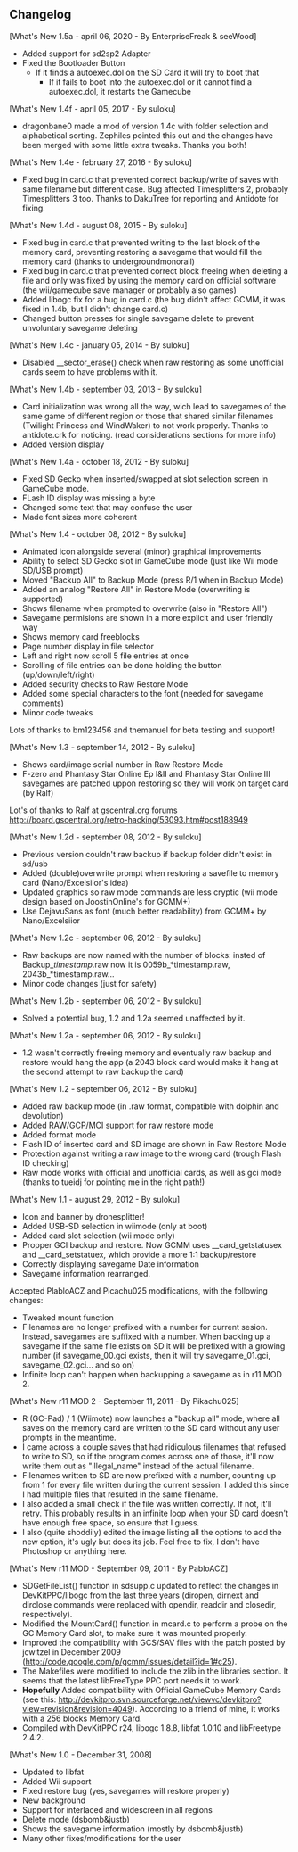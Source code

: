 ## Changelog

[What's New 1.5a - april 06, 2020 - By EnterpriseFreak & seeWood]
* Added support for sd2sp2 Adapter
* Fixed the Bootloader Button
  - If it finds a autoexec.dol on the SD Card it will try to boot that
    - If it fails to boot into the autoexec.dol or it cannot find a autoexec.dol, it restarts the Gamecube
    
[What's New 1.4f - april 05, 2017 - By suloku]
* dragonbane0 made a mod of version 1.4c with folder selection and alphabetical sorting. Zephiles pointed this out and the changes have been merged with some little extra tweaks. Thanks you both!

[What's New 1.4e - february 27, 2016 - By suloku]
* Fixed bug in card.c that prevented correct backup/write of saves with same filename but different case. Bug affected Timesplitters 2, probably Timesplitters 3 too. Thanks to DakuTree for reporting and Antidote for fixing.

[What's New 1.4d - august 08, 2015 - By suloku]
* Fixed bug in card.c that prevented writing to the last block of the memory card, preventing restoring a savegame that would fill the memory card (thanks to undergroundmonorail)
* Fixed bug in card.c that prevented correct block freeing when deleting a file and only was fixed by using the memory card on official software (the wii/gamecube save manager or probably also games)
* Added libogc fix for a bug in card.c (the bug didn't affect GCMM, it was fixed in 1.4b, but I didn't change card.c)
* Changed button presses for single savegame delete to prevent unvoluntary savegame deleting

[What's New 1.4c - january 05, 2014 - By suloku]
* Disabled __sector_erase() check when raw restoring as some unofficial cards seem to have problems with it.

[What's New 1.4b - september 03, 2013 - By suloku]
* Card initialization was wrong all the way, wich lead to savegames of the same game of different region or those that shared similar filenames (Twilight Princess and WindWaker) to not work properly. Thanks to antidote.crk for noticing. (read considerations sections for more info)
* Added version display

[What's New 1.4a - october 18, 2012 - By suloku]
* Fixed SD Gecko when inserted/swapped at slot selection screen in GameCube mode.
* FLash ID display was missing a byte
* Changed some text that may confuse the user
* Made font sizes more coherent

[What's New 1.4 - october 08, 2012 - By suloku]
* Animated icon alongside several (minor) graphical improvements
* Ability to select SD Gecko slot in GameCube mode (just like Wii mode SD/USB prompt)
* Moved "Backup All" to Backup Mode (press R/1 when in Backup Mode)
* Added an analog "Restore All" in Restore Mode (overwriting is supported)
* Shows filename when prompted to overwrite (also in "Restore All")
* Savegame permisions are shown in a more explicit and user friendly way
* Shows memory card freeblocks
* Page number display in file selector
* Left and right now scroll 5 file entries at once
* Scrolling of file entries can be done holding the button (up/down/left/right)
* Added security checks to Raw Restore Mode
* Added some special characters to the font (needed for savegame comments)
* Minor code tweaks

Lots of thanks to bm123456 and themanuel for beta testing and support!

[What's New 1.3 - september 14, 2012 - By suloku]

* Shows card/image serial number in Raw Restore Mode
* F-zero and Phantasy Star Online Ep I&II and Phantasy Star Online III savegames
are patched uppon restoring so they will work on target card (by Ralf)

Lot's of thanks to Ralf at gscentral.org forums
http://board.gscentral.org/retro-hacking/53093.htm#post188949

[What's New 1.2d - september 08, 2012 - By suloku]

* Previous version couldn't raw backup if backup folder didn't exist in sd/usb
* Added (double)overwrite prompt when restoring a savefile to memory card (Nano/Excelsiior's idea)
* Updated graphics so raw mode commands are less cryptic (wii mode design based on JoostinOnline's for GCMM+)
* Use DejavuSans as font (much better readability) from GCMM+ by Nano/Excelsiior

[What's New 1.2c - september 06, 2012 - By suloku]

* Raw backups are now named with the number of blocks: insted of Backup_*timestamp*.raw now it is 0059b_*timestamp.raw, 2043b_*timestamp.raw...
* Minor code changes (just for safety)

[What's New 1.2b - september 06, 2012 - By suloku]

* Solved a potential bug, 1.2 and 1.2a seemed unaffected by it.

[What's New 1.2a - september 06, 2012 - By suloku]

* 1.2 wasn't correctly freeing memory and eventually raw backup and restore would hang the app (a 2043 block card would make it hang at the second attempt to raw backup the card)

[What's New 1.2 - september 06, 2012 - By suloku]

* Added raw backup mode (in .raw format, compatible with dolphin and devolution)
* Added RAW/GCP/MCI support for raw restore mode
* Added format mode
* Flash ID of inserted card and SD image are shown in Raw Restore Mode
* Protection against writing a raw image to the wrong card (trough Flash ID checking)
* Raw mode works with official and unofficial cards, as well as gci mode (thanks to tueidj for pointing me in the right path!)

[What's New 1.1 - august 29, 2012 - By suloku]

* Icon and banner by dronesplitter!
* Added USB-SD selection in wiimode (only at boot)
* Added card slot selection (wii mode only)
* Propper GCI backup and restore. Now GCMM uses __card_getstatusex and __card_setstatuex, which provide a more 1:1 backup/restore
* Correctly displaying savegame Date information
* Savegame information rearranged.

Accepted PlabloACZ and Picachu025 modifications, with the following changes:
* Tweaked mount function
* Filenames are no longer prefixed with a number for current sesion. Instead, savegames are suffixed with a number. When backing up a savegame if the same file exists on SD it will be prefixed with a growing number (if savegame_00.gci exists, then it will try savegame_01.gci, savegame_02.gci... and so on)
* Infinite loop can't happen when backupping a savegame as in r11 MOD 2.

[What's New r11 MOD 2 - September 11, 2011 - By Pikachu025]
* R (GC-Pad) / 1 (Wiimote) now launches a "backup all" mode, where all saves on the memory card are written to the SD card without any user prompts in the meantime.
* I came across a couple saves that had ridiculous filenames that refused to write to SD, so if the program comes across one of those, it'll now write them out as "illegal_name" instead of the actual filename.
* Filenames written to SD are now prefixed with a number, counting up from 1 for every file written during the current session. I added this since I had multiple files that resulted in the same filename.
* I also added a small check if the file was written correctly. If not, it'll retry. This probably results in an infinite loop when your SD card doesn't have enough free space, so ensure that I guess.
* I also (quite shoddily) edited the image listing all the options to add the new option, it's ugly but does its job. Feel free to fix, I don't have Photoshop or anything here.

[What's New r11 MOD - September 09, 2011 - By PabloACZ]
* SDGetFileList() function in sdsupp.c updated to reflect the changes in DevKitPPC/libogc from the last three years (diropen, dirnext and dirclose commands were replaced with opendir, readdir and closedir, respectively).
* Modified the MountCard() function in mcard.c to perform a probe on the GC Memory Card slot, to make sure it was mounted properly.
* Improved the compatibility with GCS/SAV files with the patch posted by jcwitzel in December 2009 (http://code.google.com/p/gcmm/issues/detail?id=1#c25).
* The Makefiles were modified to include the zlib in the libraries section. It seems that the latest libFreeType PPC port needs it to work.
* **Hopefully** Added compatibility with Official GameCube Memory Cards (see this: http://devkitpro.svn.sourceforge.net/viewvc/devkitpro?view=revision&revision=4049). According to a friend of mine, it works with a 256 blocks Memory Card.
* Compiled with DevKitPPC r24, libogc 1.8.8, libfat 1.0.10 and libFreetype 2.4.2.

[What's New 1.0 - December 31, 2008]
* Updated to libfat
* Added Wii support
* Fixed restore bug (yes, savegames will restore properly)
* New background
* Support for interlaced and widescreen in all regions
* Delete mode (dsbomb&justb)
* Shows the savegame information (mostly by dsbomb&justb)
* Many other fixes/modifications for the user
